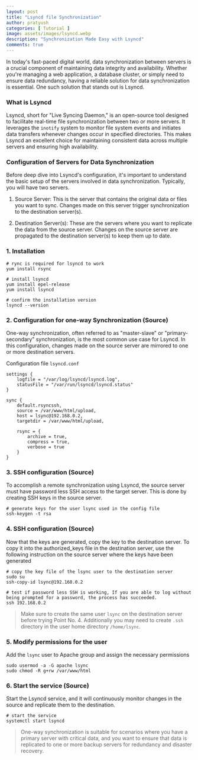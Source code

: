 ```yaml
---
layout: post
title: "Lsyncd file Synchronization"
author: pratyush
categories: [ Tutorial ]
image: assets/images/lsyncd.webp
description: "Synchronization Made Easy with Lsyncd"
comments: true
---
```


In today's fast-paced digital world, data synchronization between servers is a crucial component of maintaining data integrity and availability. Whether you're managing a web application, a database cluster, or simply need to ensure data redundancy, having a reliable solution for data synchronization is essential. One such solution that stands out is Lsyncd.

### What is Lsyncd
Lsyncd, short for "Live Syncing Daemon," is an open-source tool designed to facilitate real-time file synchronization between two or more servers. It leverages the `inotify` system to monitor file system events and initiates data transfers whenever changes occur in specified directories. This makes Lsyncd an excellent choice for maintaining consistent data across multiple servers and ensuring high availability.

### Configuration of Servers for Data Synchronization
Before deep dive into Lsyncd's configuration, it's important to understand the basic setup of the servers involved in data synchronization. Typically, you will have two servers.

1. Source Server: This is the server that contains the original data or files you want to sync. Changes made on this server trigger synchronization to the destination server(s).

2. Destination Server(s): These are the servers where you want to replicate the data from the source server. Changes on the source server are propagated to the destination server(s) to keep them up to date.

### 1. Installation
```
# rync is required for lsyncd to work
yum install rsync

# install lsyncd
yum install epel-release
yum install lsyncd

# confirm the installation version
lsyncd --version
```

### 2. Configuration for one-way Synchronization (Source)
One-way synchronization, often referred to as "master-slave" or "primary-secondary" synchronization, is the most common use case for Lsyncd. In this configuration, changes made on the source server are mirrored to one or more destination servers.

Configuration file `lsyncd.conf`

```
settings {
    logfile = "/var/log/lsyncd/lsyncd.log",
    statusFile = "/var/run/lsyncd/lsyncd.status"
}

sync {
    default.rsyncssh,
    source = /var/www/html/upload,
    host = lsync@192.168.0.2,
    targetdir = /var/www/html/upload,

    rsync = {
        archive = true,
        compress = true,
        verbose = true
    }
}
```

### 3. SSH configuration (Source)
To accomplish a remote synchronization using Lsyncd, the source server must have password less SSH access to the target server. This is done by creating SSH keys in the source server.

```
# generate keys for the user lsync used in the config file
ssh-keygen -t rsa
```

### 4. SSH configuration (Source)
Now that the keys are generated, copy the key to the destination server. To copy it into the authorized_keys file in the destination server, use the following instruction on the source server where the keys have been generated

```
# copy the key file of the lsync user to the destination server
sudo su
ssh-copy-id lsync@192.168.0.2

# test if password less SSH is working, If you are able to log without being prompted for a password, the process has succeeded.
ssh 192.168.0.2
```
> Make sure to create the same user `lsync` on the destination server before trying Point No. 4. Additionally you may need to create `.ssh` directory in the user home directory `/home/lsync`.

### 5. Modify permissions for the user
Add the `lsync` user to Apache group and assign the necessary permissions

```
sudo usermod -a -G apache lsync
sudo chmod -R g+rw /var/www/html
```

### 6. Start the service (Source)
Start the Lsyncd service, and it will continuously monitor changes in the source  and replicate them to the destination.

```
# start the service
systemctl start lsyncd
```

> One-way synchronization is suitable for scenarios where you have a primary server with critical data, and you want to ensure that data is replicated to one or more backup servers for redundancy and disaster recovery.